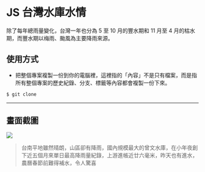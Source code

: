 # JS 台灣水庫水情

除了每年總雨量變化，台灣一年也分為 5 至 10 月的豐水期和 11 月至 4 月的枯水期，而豐水期以梅雨、颱風為主要降雨來源。

## 使用方式
- 把整個專案複製一份到你的電腦裡，這裡指的「內容」不是只有檔案，而是指所有整個專案的歷史紀錄、分支、標籤等內容都會複製一份下來。
```sh
$ git clone
```

----

## 畫面截圖
![](https://i.imgur.com/tnXZ95i.png)
> 台南平地雖然晴朗，山區卻有降雨，國內規模最大的曾文水庫，在小年夜創下近五個月來單日最高降雨量紀錄，上游進帳近廿六毫米，昨天也有進水，農曆春節前難得補水，令人驚喜
